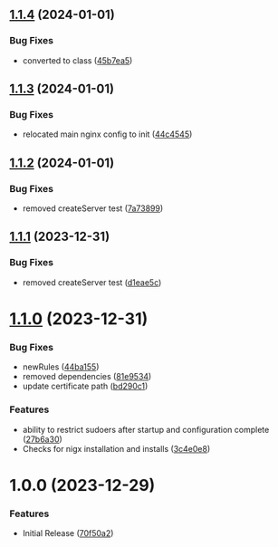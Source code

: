 ## [1.1.4](https://github.com/CoCreate-app/CoCreate-nginx/compare/v1.1.3...v1.1.4) (2024-01-01)


### Bug Fixes

* converted to class ([45b7ea5](https://github.com/CoCreate-app/CoCreate-nginx/commit/45b7ea5bd30381137f979052312b4f53f5f438f9))

## [1.1.3](https://github.com/CoCreate-app/CoCreate-nginx/compare/v1.1.2...v1.1.3) (2024-01-01)


### Bug Fixes

* relocated main nginx config to init ([44c4545](https://github.com/CoCreate-app/CoCreate-nginx/commit/44c454511bf9f1c9ef8a003e5a331aa219116019))

## [1.1.2](https://github.com/CoCreate-app/CoCreate-nginx/compare/v1.1.1...v1.1.2) (2024-01-01)


### Bug Fixes

* removed createServer test ([7a73899](https://github.com/CoCreate-app/CoCreate-nginx/commit/7a738994df49cca8d052bacd62dce476e3c47081))

## [1.1.1](https://github.com/CoCreate-app/CoCreate-nginx/compare/v1.1.0...v1.1.1) (2023-12-31)


### Bug Fixes

* removed createServer test ([d1eae5c](https://github.com/CoCreate-app/CoCreate-nginx/commit/d1eae5cedf02dabd5e4da620866d6999f8be8fbd))

# [1.1.0](https://github.com/CoCreate-app/CoCreate-nginx/compare/v1.0.0...v1.1.0) (2023-12-31)


### Bug Fixes

* newRules ([44ba155](https://github.com/CoCreate-app/CoCreate-nginx/commit/44ba155c711d1f606b71388dacf7d30fdb68a474))
* removed dependencies ([81e9534](https://github.com/CoCreate-app/CoCreate-nginx/commit/81e9534283315901b0099f4e0627718eb3e5ac49))
* update certificate path ([bd290c1](https://github.com/CoCreate-app/CoCreate-nginx/commit/bd290c1c3ab51effb48c7f06c9d098065fd579fd))


### Features

* ability to restrict sudoers after startup and configuration complete ([27b6a30](https://github.com/CoCreate-app/CoCreate-nginx/commit/27b6a302a553250986caf3496f88f4cf07ba3434))
* Checks for nigx installation and installs ([3c4e0e8](https://github.com/CoCreate-app/CoCreate-nginx/commit/3c4e0e841efc9d36ad5c8611bcaab626805feb36))

# 1.0.0 (2023-12-29)


### Features

* Initial Release ([70f50a2](https://github.com/CoCreate-app/CoCreate-nginx/commit/70f50a2b3b801221c8a765f52eded7fb8ff582d5))
